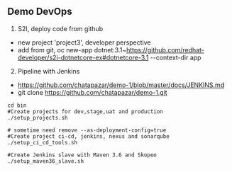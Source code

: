 ## Demo DevOps


1. S2I, deploy code from github

- new project 'project3', developer perspective
- add from git, oc new-app dotnet:3.1~https://github.com/redhat-developer/s2i-dotnetcore-ex#dotnetcore-3.1 --context-dir app


2. Pipeline with Jenkins

- https://github.com/chatapazar/demo-1/blob/master/docs/JENKINS.md
- git clone https://github.com/chatapazar/demo-1.git

```
cd bin
#Create projects for dev,stage,uat and production
./setup_projects.sh

# sometime need remove --as-deployment-config=true
#Create project ci-cd, jenkins, nexus and sonarqube
./setup_ci_cd_tools.sh

#Create Jenkins slave with Maven 3.6 and Skopeo
./setup_maven36_slave.sh

```
